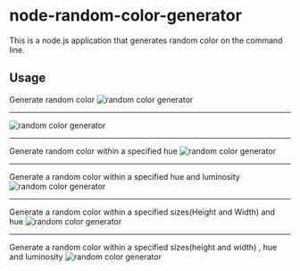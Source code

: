 # node-random-color-generator

This is a node.js application that generates random color on the command line.

## Usage

Generate random color ![random color generator](./images/random-1.png)

---

![random color generator](./images/random-2.png)

---

Generate random color within a specified hue
![random color generator](./images/random-red.png)

---

Generate a random color within a specified hue and luminosity
![random color generator](./images/random.blue-dark.png)

---

Generate a random color within a specified sizes(Height and Width) and hue
![random color generator](./images/random-number-blue.png)

---

Generate a random color within a specified sizes(height and width) , hue and
luminosity ![random color generator](./images/random-dark-red.png)
